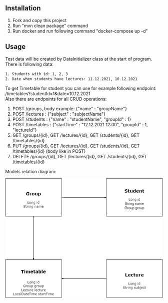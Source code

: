 ## Installation
1. Fork and copy this project
2. Run "mvn clean package" command
3. Run docker and run following command "docker-compose up -d"  
## Usage
Test data will be created by DataInitializer class at the start of program. There is following data:
```
1. Students with id: 1, 2, 3  
2. Date when students have lectures: 11.12.2021, 10.12.2021  
```
To get Timetable for student you can use for example following endpoint:  
/timetables?studentId=1&date=10.12.2021  
Also there are endpoints for all CRUD operations:  
1. POST /groups, body example: {"name" : "groupName"}  
2. POST /lectures : {"subject" : "subjectName"}
3. POST /students : {"name" : "studentName", "groupId" : 1}
4. POST /timetables : {"startTime" : "12.12.2021 12:00", "groupId" : 1, "lectureId"}
5. GET /groups/{id}, GET /lectures/{id}, GET /students/{id}, GET /timetables/{id}
6. PUT /groups/{id}, GET /lectures/{id}, GET /students/{id}, GET /timetables/{id} (body like in POST)
7. DELETE /groups/{id}, GET /lectures/{id}, GET /students/{id}, GET /timetables/{id}

Models relation diagram:  

![plot](UnivercityModelDiagram.drawio.png)